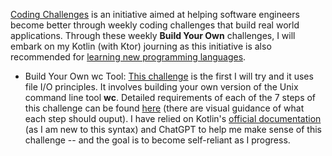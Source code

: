 [Coding Challenges](https://codingchallenges.fyi/) is an initiative aimed at helping software engineers become better through weekly coding challenges that build real world applications. 
Through these weekly **Build Your Own** challenges, I will embark on my Kotlin (with Ktor) journing as this initiative is also recommended for [learning new programming languages](https://codingchallenges.fyi/challenges/intro/).

- Build Your Own wc Tool: [This challenge](wcTool) is the first I will try and it uses file I/O principles. It involves building your own version of the Unix command line tool **wc**. Detailed requirements of each of the 7 steps of this challenge can be found [here](https://codingchallenges.fyi/challenges/challenge-wc) (there are visual guidance of what each step should ouput). I have relied on Kotlin's [official documentation](https://kotlinlang.org/docs/getting-started.html) (as I am new to this syntax) and ChatGPT to help me make sense of this challenge -- and the goal is to become self-reliant as I progress.
